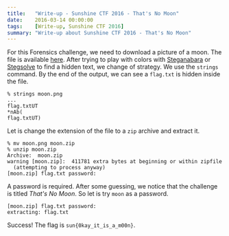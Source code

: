 ```yaml
---
title:   "Write-up - Sunshine CTF 2016 - That's No Moon"
date:    2016-03-14 00:00:00
tags:    [Write-up, Sunshine CTF 2016]
summary: "Write-up about Sunshine CTF 2016 - That's No Moon"
---
```


For this Forensics challenge, we need to download a picture of a moon. The file is available [here](https://raw.githubusercontent.com/d0tslashpwn/ctf-files/master/Sunshine-CTF-2016/forensics/moon.png). After trying to play with colors with [Steganabara](https://www.wechall.net/downloads/by/user_name/ASC/page-1) or [Stegsolve](https://www.wechall.net/forum/show/thread/527/Stegsolve_1.3/page-1) to find a hidden text, we change of strategy. We use the `strings` command. By the end of the output, we can see a `flag.txt` is hidden inside the file.

```
% strings moon.png
...
flag.txtUT  
*nAb(
flag.txtUT)
```

Let is change the extension of the file to a `zip` archive and extract it.

```
% mv moon.png moon.zip
% unzip moon.zip
Archive:  moon.zip
warning [moon.zip]:  411781 extra bytes at beginning or within zipfile
  (attempting to process anyway)
[moon.zip] flag.txt password: 
```

A password is required. After some guessing, we notice that the challenge is titled _That's No Moon_. So let is try `moon` as a password.

```
[moon.zip] flag.txt password: 
extracting: flag.txt
```

Success! The flag is `sun{0kay_it_is_a_m00n}`.
